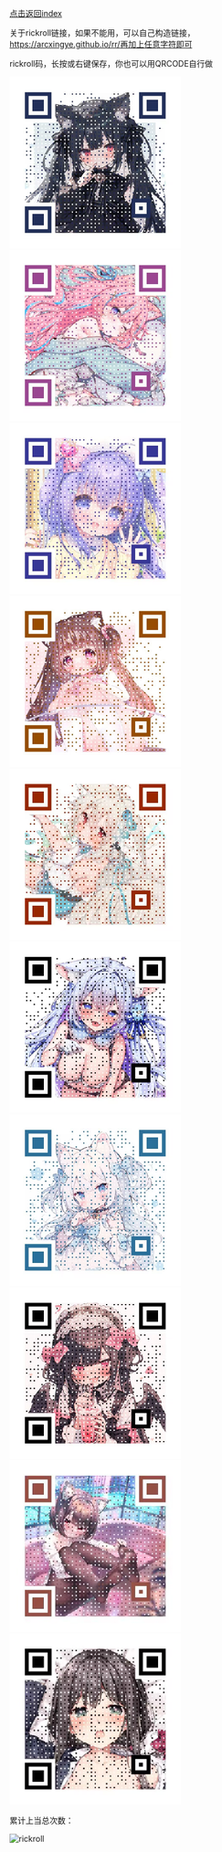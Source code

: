 [点击返回index](https://arcxingye.github.io/)

关于rickroll链接，如果不能用，可以自己构造链接，https://arcxingye.github.io/rr/再加上任意字符即可

rickroll码，长按或右键保存，你也可以用QRCODE自行做

<img width="300" height="300" src="/Image/1.jpg"/>

<img width="300" height="300" src="/Image/2.jpg"/>

<img width="300" height="300" src="/Image/3.jpg"/>

<img width="300" height="300" src="/Image/4.jpg"/>

<img width="300" height="300" src="/Image/5.jpg"/>

<img width="300" height="300" src="/Image/6.jpg"/>

<img width="300" height="300" src="/Image/7.jpg"/>

<img width="300" height="300" src="/Image/8.jpg"/>

<img width="300" height="300" src="/Image/9.jpg"/>

<img width="300" height="300" src="/Image/10.jpg"/>

累计上当总次数：

![rickroll](https://count.getloli.com/get/@rickroll)
